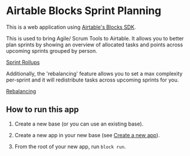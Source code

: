 # Airtable Blocks Sprint Planning

This is a web application using [Airtable's Blocks SDK](https://airtable.com/developers/apps).

This is used to bring Agile/ Scrum Tools to Airtable. It allows you to better plan sprints by showing an overview of allocated tasks and points across upcoming sprints grouped by person.

[Sprint Rollups](https://www.lelelew.com/airtable/sprint-rollups.png)

Additionally, the 'rebalancing' feature allows you to set a max complexity per-sprint and it will redistribute tasks across upcoming sprints for you.

[Rebalancing](https://www.lelelew.com/airtable/rebalancing.png)

## How to run this app

1. Create a new base (or you can use an existing base).

2. Create a new app in your new base (see
   [Create a new app](https://airtable.com/developers/blocks/guides/hello-world-tutorial#create-a-new-app)).

3. From the root of your new app, run `block run`.
